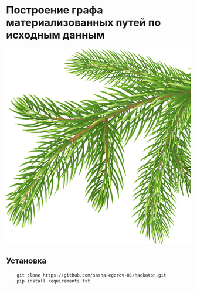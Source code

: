 # Построение графа материализованных путей по исходным данным
![Иконка программы](./src/icon.png)


## Установка
```
    git clone https://github.com/sasha-egorov-01/hackaton.git
    pip install requirements.txt
```
